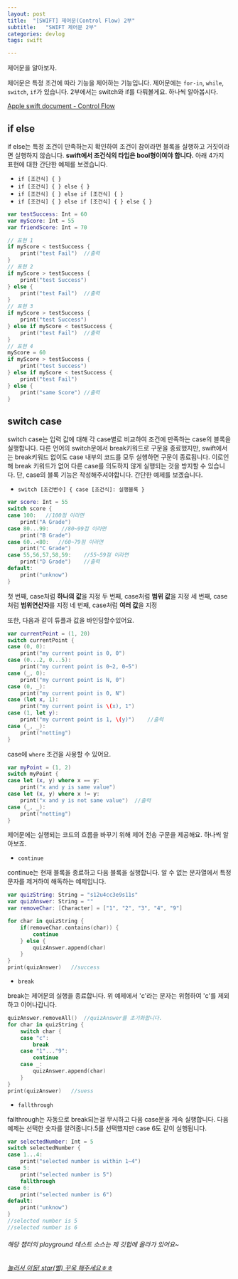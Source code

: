 ```yaml
---
layout: post
title:  "[SWIFT] 제어문(Control Flow) 2부"
subtitle:   "SWIFT 제어문 2부"
categories: devlog
tags: swift

---
```


제어문을 알아보자.

제어문은 특정 조건에 따라 기능을 제어하는 기능입니다.
제어문에는 `for-in`, `while`, `switch`, `if`가 있습니다.
2부에서는 switch와 if를 다뤄볼게요.
하나씩 알아봅시다.

[Apple swift document - Control Flow](https://docs.swift.org/swift-book/LanguageGuide/ControlFlow.html)

## if else 

 if else는 특정 조건이 만족하는지 확인하여 조건이 참이라면 블록을 실행하고 거짓이라면 실행하지 않습니다.
 **swift에서 조건식의 타입은 bool형이여야 합니다.**
 아래 4가지 표현에 대한 간단한 예제를 보겠습니다.
 
 - `if [조건식] { }`
 - `if [조건식] { } else { }`
 - `if [조건식] { } else if [조건식] { }`
 - `if [조건식] { } else if [조건식] { } else { }`

```swift
var testSuccess: Int = 60
var myScore: Int = 55
var friendScore: Int = 70

// 표현 1
if myScore < testSuccess {
    print("test Fail")	//출력
}
// 표현 2
if myScore > testSuccess {
    print("test Success")
} else {
    print("test Fail")	//출력
}
// 표현 3
if myScore > testSuccess {
    print("test Success")
} else if myScore < testSuccess {
    print("test Fail")	//출력
}
// 표현 4
myScore = 60
if myScore > testSuccess {
    print("test Success")
} else if myScore < testSuccess {
    print("test Fail")
} else {
    print("same Score")	//출력
}
```

## switch case
 switch case는 입력 값에 대해 각 case별로 비교하여 조건에 만족하는 case의 블록을 실행합니다.
 다른 언어의 switch문에서 break키워드로 구문을 종료했지만, swift에서는 break키워드 없이도 case 내부의 코드를 모두 실행하면 구문이 종료됩니다.
 이로인해 break 키워드가 없어 다른 case를 의도하지 않게 실행되는 것을 방지할 수 있습니다.
 단, case의 블록 기능은 작성해주셔야합니다.
 간단한 예제를 보겠습니다.
 - `switch [조건변수] { case [조건식]: 실행블록 }`

```swift
var score: Int = 55
switch score {
case 100:   //100점 이라면
    print("A Grade")
case 80...99:    //80~99점 이라면
    print("B Grade")
case 60..<80:   //60~79점 이라면
    print("C Grade")
case 55,56,57,58,59:    //55~59점 이라면
    print("D Grade")	//출력
default:
    print("unknow")
}
```

첫 번째, case처럼 **하나의 값**을 지정
두 번째, case처럼 **범위 값**을 지정
세 번째, case처럼 **범위연산자**를 지정
네 번째, case처럼 **여러 값**을 지정

또한, 다음과 같이 튜플과 값을 바인딩할수있어요.
```swift
var currentPoint = (1, 20)
switch currentPoint {
case (0, 0):
    print("my current point is 0, 0")
case (0...2, 0...5):
    print("my current point is 0~2, 0~5")
case (_, 0):
    print("my current point is N, 0")
case (0, _):
    print("my current point is 0, N")
case (let x, 1):
    print("my current point is \(x), 1")
case (1, let y):
    print("my current point is 1, \(y)")	//출력
case (_, _):
    print("notting")
}
```

case에 `where` 조건을 사용할 수 있어요.
```swift
var myPoint = (1, 2)
switch myPoint {
case let (x, y) where x == y:
    print("x and y is same value")
case let (x, y) where x != y:
    print("x and y is not same value")	//출력
case (_, _):
    print("notting")
}
```

제어문에는 실행되는 코드의 흐름을 바꾸기 위해 제어 전송 구문을 제공해요.
하나씩 알아보죠.

- `continue`

continue는 현재 블록을 종료하고 다음 블록을 실행합니다.
알 수 없는 문자열에서 특정 문자를 제거하여 해독하는 예제입니다.
```swift
var quizString: String = "s12u4cc3e9s11s"
var quizAnswer: String = ""
var removeChar: [Character] = ["1", "2", "3", "4", "9"]

for char in quizString {
    if(removeChar.contains(char)) {
        continue
    } else {
        quizAnswer.append(char)
    }
}
print(quizAnswer)	//success
```

- `break`

break는 제어문의 실행을 종료합니다.
위 예제에서 'c'라는 문자는 위험하여 'c'를 제외하고 이어나갑니다.
```swift
quizAnswer.removeAll()  //quizAnswer를 초기화합니다.
for char in quizString {
    switch char {
    case "c":
        break
    case "1"..."9":
        continue
    case _:
        quizAnswer.append(char)
    }
}
print(quizAnswer)	//suess
```

- `fallthrough`

fallthrough는 자동으로 break되는걸 무시하고 다음 case문을 게속 실행합니다.
다음 예제는 선택한 숫자를 알려줍니다.5를 선택했지만 case 6도 같이 실행됩니다.
```swift
var selectedNumber: Int = 5
switch selectedNumber {
case 1...4:
    print("selected number is within 1~4")
case 5:
    print("selected number is 5")
    fallthrough
case 6:
    print("selected number is 6")
default:
    print("unknow")
}
//selected number is 5
//selected number is 6
```



###### 해당 챕터의 playground 테스트 소스는 제 깃헙에 올라가 있어요~
###### [눌러서 이동! star(별) 꾸욱 해주세요ㅎㅎ](https://github.com/MinominoDomino/swift-grammar-house)






